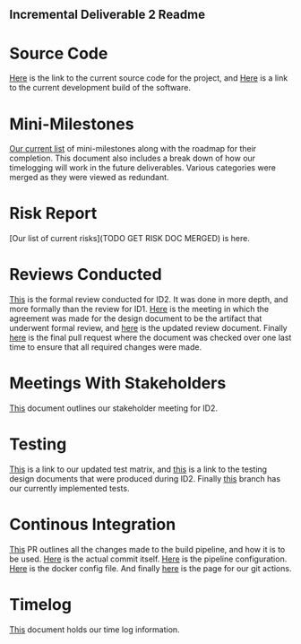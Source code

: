 ## Incremental Deliverable 2 Readme

# Source Code

[Here](https://github.com/UniversityOfSaskatchewanCMPT371/term-project-fall2019-team-2/tree/develop/src) is the link to the current source code for the project, and [Here](https://dev.braunson.me/) is a link to the current development build of the software.

# Mini-Milestones

[Our current list](https://github.com/UniversityOfSaskatchewanCMPT371/term-project-fall2019-team-2/blob/master/documents/ID2/ID3%20Mini-Milestones.pdf) of mini-milestones along with the roadmap for their completion.  This document also includes a break down of how our timelogging will work in the future deliverables.  Various categories were merged as they were viewed as redundant.

# Risk Report

[Our list of current risks](TODO GET RISK DOC MERGED) is here. 

# Reviews Conducted

[This](hhttps://github.com/UniversityOfSaskatchewanCMPT371/term-project-fall2019-team-2/blob/master/documents/reviews/ID2FormalReview.pdf) is the formal review conducted for ID2. It was done in more depth, and more formally than the review for ID1. [Here](https://github.com/UniversityOfSaskatchewanCMPT371/term-project-fall2019-team-2/blob/master/documents/meetings/agenda10.15.md) is the meeting in which the agreement was made for the design document to be the artifact that underwent formal review, and [here](https://github.com/UniversityOfSaskatchewanCMPT371/term-project-fall2019-team-2/blob/master/documents/reviews/DocReview.tex) is the updated review document.  Finally [here](https://github.com/UniversityOfSaskatchewanCMPT371/term-project-fall2019-team-2/pull/56) is the final pull request where the document was checked over one last time to ensure that all required changes were made.

# Meetings With Stakeholders

[This](https://github.com/UniversityOfSaskatchewanCMPT371/term-project-fall2019-team-2/blob/master/documents/meetings/stakeholder19.4.md) document outlines our stakeholder meeting for ID2. 

# Testing

[This](https://docs.google.com/spreadsheets/d/1ZnNRrXKV4FqdfMf8I6ga-5IDUYAZFbtIXiw5_pEGHTY/edit#gid=0) is a link to our updated test matrix, and [this](https://github.com/UniversityOfSaskatchewanCMPT371/term-project-fall2019-team-2/blob/master/documents/ID2/TestDesignDoc.pdf) is a link to the testing design documents that were produced during ID2.  Finally [this](https://github.com/UniversityOfSaskatchewanCMPT371/term-project-fall2019-team-2/tree/evv446-testing/src/__tests__) branch has our currently implemented tests.

# Continous Integration

[This](https://github.com/UniversityOfSaskatchewanCMPT371/term-project-fall2019-team-2/pull/44) PR outlines all the changes made to the build pipeline, and how it is to be used. [Here](https://github.com/UniversityOfSaskatchewanCMPT371/term-project-fall2019-team-2/tree/develop/documents/builds) is the actual commit itself. [Here](https://github.com/UniversityOfSaskatchewanCMPT371/term-project-fall2019-team-2/tree/master/.github) is the pipeline configuration.  [Here](https://github.com/UniversityOfSaskatchewanCMPT371/term-project-fall2019-team-2/blob/develop/Dockerfile) is the docker config file. And finally [here](https://github.com/UniversityOfSaskatchewanCMPT371/term-project-fall2019-team-2/actions) is the page for our git actions.

# Timelog

[This](https://docs.google.com/spreadsheets/d/1NQE-0Cl15hqOMuEmQf0g8BnSgYWp-6AZVLhdm_tuwbE/edit#gid=688492208) document holds our time log information.

